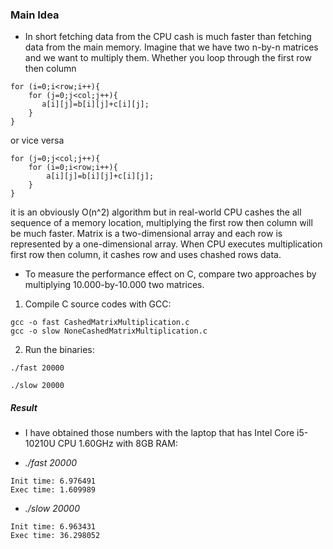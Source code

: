 ### Main Idea

-   In short fetching data from the CPU cash is much faster than fetching data from the main memory. Imagine that we have two n-by-n matrices and we want to multiply them. Whether you loop through the first row then column

```
for (i=0;i<row;i++){
    for (j=0;j<col;j++){
       a[i][j]=b[i][j]+c[i][j];
    }
}
```

or vice versa

```
for (j=0;j<col;j++){
    for (i=0;i<row;i++){
        a[i][j]=b[i][j]+c[i][j];
    }
}
```

it is an obviously O(n^2) algorithm but in real-world CPU cashes the all sequence of a memory location, multiplying the first row then column will be much faster. Matrix is a two-dimensional array and each row is represented by a one-dimensional array. When CPU executes multiplication first row then column, it cashes row and uses chashed rows data.

-   To measure the performance effect on C, compare two approaches by multiplying 10.000-by-10.000 two matrices.

1. Compile C source codes with GCC:

```
gcc -o fast CashedMatrixMultiplication.c
gcc -o slow NoneCashedMatrixMultiplication.c
```

2. Run the binaries:

```
./fast 20000
```

```
./slow 20000
```

##### Result

-   I have obtained those numbers with the laptop that has Intel Core i5-10210U CPU 1.60GHz with 8GB RAM:

*   _./fast 20000_

```
Init time: 6.976491
Exec time: 1.609989
```

-   _./slow 20000_

```
Init time: 6.963431
Exec time: 36.298052
```
